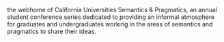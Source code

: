 the webhome of California Universities Semantics & Pragmatics, an annual student conference series dedicated to providing an informal atmosphere for graduates and undergraduates working in the areas of semantics and pragmatics to share their ideas.
